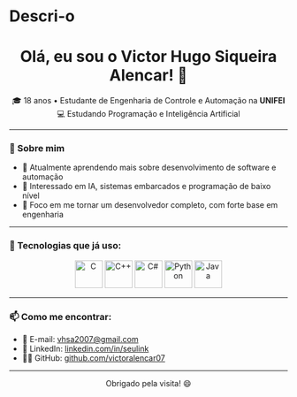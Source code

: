 # Descri-o
<h1 align="center">Olá, eu sou o Victor Hugo Siqueira Alencar! 👋</h1>

<p align="center">
  🎓 18 anos • Estudante de Engenharia de Controle e Automação na <strong>UNIFEI</strong> <br>
  💻 Estudando Programação e Inteligência Artificial
</p>

---

### 🧠 Sobre mim

- 🔭 Atualmente aprendendo mais sobre desenvolvimento de software e automação
- 🤖 Interessado em IA, sistemas embarcados e programação de baixo nível
- 🎯 Foco em me tornar um desenvolvedor completo, com forte base em engenharia

---

### 🚀 Tecnologias que já uso:

<p align="center">
  <img src="https://cdn.jsdelivr.net/gh/devicons/devicon/icons/c/c-original.svg" width="50" height="50" alt="C"/>
  <img src="https://cdn.jsdelivr.net/gh/devicons/devicon/icons/cplusplus/cplusplus-original.svg" width="50" height="50" alt="C++"/>
  <img src="https://cdn.jsdelivr.net/gh/devicons/devicon/icons/csharp/csharp-original.svg" width="50" height="50" alt="C#"/>
  <img src="https://cdn.jsdelivr.net/gh/devicons/devicon/icons/python/python-original.svg" width="50" height="50" alt="Python"/>
  <img src="https://cdn.jsdelivr.net/gh/devicons/devicon/icons/java/java-original.svg" width="50" height="50" alt="Java"/>
</p>

---

### 📫 Como me encontrar:

- 💌 E-mail: [vhsa2007@gmail.com](mailto:vhsa2007@gmail.com)
- 💼 LinkedIn: [linkedin.com/in/seulink](https://linkedin.com/in/seulink)
- 🧑‍💻 GitHub: [github.com/victoralencar07](https://github.com/victoralencar07)

---

<p align="center">Obrigado pela visita! 😄</p>
